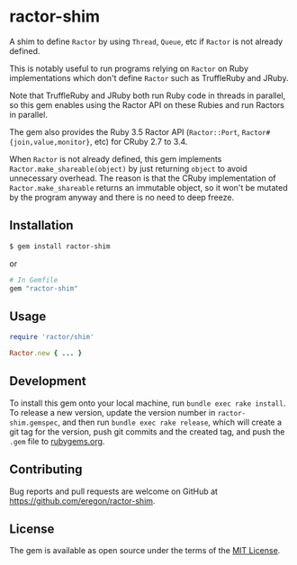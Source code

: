 # ractor-shim

A shim to define `Ractor` by using `Thread`, `Queue`, etc if `Ractor` is not already defined.

This is notably useful to run programs relying on `Ractor` on Ruby implementations which don't define `Ractor` such as TruffleRuby and JRuby.

Note that TruffleRuby and JRuby both run Ruby code in threads in parallel, so this gem enables using the Ractor API on these Rubies and run Ractors in parallel.

The gem also provides the Ruby 3.5 Ractor API  (`Ractor::Port`, `Ractor#{join,value,monitor}`, etc) for CRuby 2.7 to 3.4.

When `Ractor` is not already defined, this gem implements `Ractor.make_shareable(object)` by just returning `object` to avoid unnecessary overhead. The reason is that the CRuby implementation of `Ractor.make_shareable` returns an immutable object, so it won't be mutated by the program anyway and there is no need to deep freeze.

## Installation

```bash
$ gem install ractor-shim
```
or
```ruby
# In Gemfile
gem "ractor-shim"
```

## Usage

```ruby
require 'ractor/shim'

Ractor.new { ... }
```

## Development

To install this gem onto your local machine, run `bundle exec rake install`. To release a new version, update the version number in `ractor-shim.gemspec`, and then run `bundle exec rake release`, which will create a git tag for the version, push git commits and the created tag, and push the `.gem` file to [rubygems.org](https://rubygems.org).

## Contributing

Bug reports and pull requests are welcome on GitHub at https://github.com/eregon/ractor-shim.

## License

The gem is available as open source under the terms of the [MIT License](https://opensource.org/licenses/MIT).

